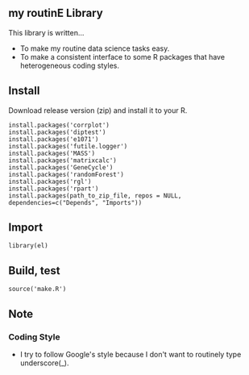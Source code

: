 ## my routinE Library

This library is written...

 - To make my routine data science tasks easy.
 - To make a consistent interface to some R packages that have heterogeneous coding styles.

## Install

Download release version (zip) and install it to your R.

```
install.packages('corrplot')
install.packages('diptest')
install.packages('e1071')
install.packages('futile.logger')
install.packages('MASS')
install.packages('matrixcalc')
install.packages('GeneCycle')
install.packages('randomForest')
install.packages('rgl')
install.packages('rpart')
install.packages(path_to_zip_file, repos = NULL, dependencies=c("Depends", "Imports"))
```

## Import

```
library(el)
```

## Build, test

```
source('make.R')
```

## Note

### Coding Style

 - I try to follow Google's style because I don't want to routinely type underscore(_).

